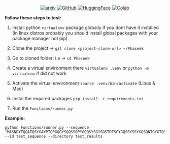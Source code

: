 <p align="center">
  <a href="https://www.biorxiv.org/content/10.1101/2025.01.27.635039v2"><img src="https://img.shields.io/badge/arxiv-green?style=for-the-badge" alt="arxiv"></a>
  <a href="https://github.com/AMIRMOHAMMAD-OSS/Phaseek"><img src="https://img.shields.io/badge/GITHUB-000000?style=for-the-badge&logo=github&logoColor=white" alt="GitHub"></a>
  <a href="https://huggingface.co/AmirMMH/Phaseek"><img src="https://img.shields.io/badge/HUGGINGFACE-gray?style=for-the-badge&logo=huggingface" alt="HuggingFace"></a>
  <a href="https://colab.research.google.com/gist/AMIRMOHAMMAD-OSS/22f560f374f08786c6c5992887cb7ca7/phaseek.ipynb"><img src="https://img.shields.io/badge/COLAB-red?style=for-the-badge&logo=googlecolab" alt="Colab"></a>
</p>


**Follow these steps to test:**

1. Install python `virtualenv` package globally if you dont have it installed (in linux distros probably you should install global packages with your package manager not pip)

2. Clone the project -> `git clone <project-clone-url> ~/Phaseek
`

3. Go to cloned folder; i.e -> `cd Phaseek`

4. Create a virtual environment there `virtualenv .venv` or `python -m virtualenv` if did not work

5. Activate the virtual environment `source .venv/bin/activate` (Linux & Mac)

6. Instal the required packages `pip install -r requirements.txt`

7. Run the `Functions/runner.py`

   
**Example:**

```shell
python Functions/runner.py --sequence "MASNDYTQQATQSYGAYPTQPGQGYSQQSSQPYGQQSYSGYSQSTDTSGYGQSSYSSYGQSQNTGYGTQSTPQGYGSTGGYGSSQSSQSSYGQQSSYPGYGQQPAPSSTSGSYGSSSQSSSYGQPQSGSYSQQPSYGGQQQSYGQQQSYNPPQGYGQQNQYNSSSGGGGGGGGGGYGSGRGKGGKGLGGKGLGKGGAKRHRK" --id test_sequence --directory test_results

```
